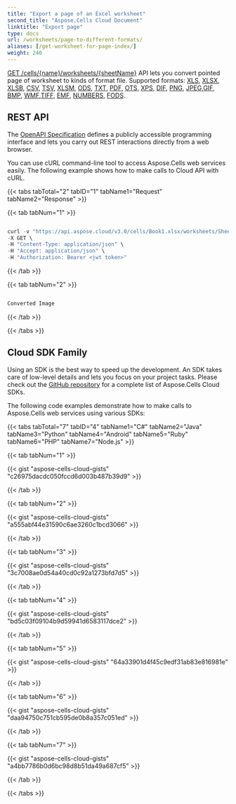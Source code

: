 ```yaml
---
title: "Export a page of an Excel worksheet"
second_title: "Aspose.Cells Cloud Document"
linktitle: "Export page"
type: docs
url: /worksheets/page-to-different-formats/
aliases: [/get-worksheet-for-page-index/]
weight: 240
---
```


[GET /cells/{name}/worksheets/{sheetName}](https://apireference.aspose.cloud/cells/#/Worksheets/GetWorksheet) API lets you convert pointed page of worksheet to kinds of format file. Supported formats: [XLS](https://docs.fileformat.com/spreadsheet/xls/), [XLSX](https://docs.fileformat.com/spreadsheet/xlsx/), [XLSB](https://docs.fileformat.com/spreadsheet/xlsb/), [CSV](https://docs.fileformat.com/spreadsheet/csv/), [TSV](https://docs.fileformat.com/spreadsheet/tsv/), [XLSM](https://docs.fileformat.com/spreadsheet/xlsm/), [ODS](https://docs.fileformat.com/spreadsheet/ods/), [TXT](https://docs.fileformat.com/word-processing/txt/), [PDF](https://docs.fileformat.com/pdf/), [OTS](https://docs.fileformat.com/spreadsheet/ots/), [XPS](https://docs.fileformat.com/page-description-language/xps/), [DIF](https://docs.fileformat.com/spreadsheet/dif/), [PNG](https://docs.fileformat.com/Image/png/), [JPEG](https://docs.fileformat.com/image/jpeg/),[GIF](https://docs.fileformat.com/image/gif/), [BMP](https://docs.fileformat.com/image/bmp/), [WMF](https://docs.fileformat.com/image/wmf/),[TIFF](https://docs.fileformat.com/image/tiff/), [EMF](https://docs.fileformat.com/image/emf/), [NUMBERS](https://docs.fileformat.com/spreadsheet/numbers/), [FODS](https://docs.fileformat.com/spreadsheet/fods/).


## REST API

The [OpenAPI Specification](https://apireference.aspose.cloud/cells/#/Worksheets/GetWorkshee) defines a publicly accessible programming interface and lets you carry out REST interactions directly from a web browser.
 
You can use cURL command-line tool to access Aspose.Cells web services easily. The following example shows how to make calls to Cloud API with cURL.

{{< tabs tabTotal="2" tabID="1" tabName1="Request" tabName2="Response" >}}

{{< tab tabNum="1" >}}

```java

curl -v "https://api.aspose.cloud/v3.0/cells/Book1.xlsx/worksheets/Sheet1?format=png&verticalResolution=100&horizontalResolution=90&pageIndex=1&folder=DotnetFiles" \
-X GET \
-H "Content-Type: application/json" \
-H "Accept: application/json" \
-H "Authorization: Bearer <jwt token>"

```

{{< /tab >}}

{{< tab tabNum="2" >}}

```java

Converted Image 

```

{{< /tab >}}

{{< /tabs >}}

## Cloud SDK Family
 
Using an SDK is the best way to speed up the development. An SDK takes care of low-level details and lets you focus on your project tasks. Please check out the [GitHub repository](https://github.com/aspose-cells-cloud) for a complete list of Aspose.Cells Cloud SDKs.
 
The following code examples demonstrate how to make calls to Aspose.Cells web services using various SDKs:

{{< tabs tabTotal="7" tabID="4" tabName1="C#" tabName2="Java" tabName3="Python" tabName4="Android" tabName5="Ruby" tabName6="PHP" tabName7="Node.js" >}}

{{< tab tabNum="1" >}}

{{< gist "aspose-cells-cloud-gists" "c26975dacdc050fccd6d003b487b39d9" >}}

{{< /tab >}}

{{< tab tabNum="2" >}}

{{< gist "aspose-cells-cloud-gists" "a555abf44e31590c6ae3260c1bcd3066" >}}

{{< /tab >}}

{{< tab tabNum="3" >}}

{{< gist "aspose-cells-cloud-gists" "3c7008ae0d54a40cd0c92a1273bfd7d5" >}}

{{< /tab >}}

{{< tab tabNum="4" >}}

{{< gist "aspose-cells-cloud-gists" "bd5c03f09104b9d59941d6583117dce2" >}}

{{< /tab >}}

{{< tab tabNum="5" >}}

{{< gist "aspose-cells-cloud-gists" "64a33901d4f45c9edf31ab83e816981e" >}}

{{< /tab >}}

{{< tab tabNum="6" >}}

{{< gist "aspose-cells-cloud-gists" "daa94750c751cb595de0b8a357c051ed" >}}

{{< /tab >}}

{{< tab tabNum="7" >}}

{{< gist "aspose-cells-cloud-gists" "a4bb7786b0d6bc98d8b51da49a687cf5" >}}

{{< /tab >}}

{{< /tabs >}}
